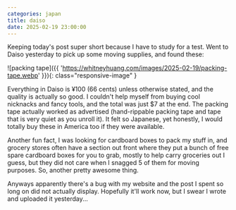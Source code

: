 ```yaml
---
categories: japan
title: daiso
date: 2025-02-19 23:00:00
---
```


Keeping today's post super short because I have to study for a test. Went to Daiso yesterday to pick up some moving supplies, and found these:

![packing tape]({{ 'https://whitneyhuang.com/images/2025-02-19/packing-tape.webp' }}){: class="responsive-image" }

Everything in Daiso is ¥100 (66 cents) unless otherwise stated, and the quality is actually so good. I couldn't help myself from buying cool nicknacks and fancy tools, and the total was just $7 at the end. The packing tape actually worked as advertised (hand-rippable packing tape and tape that is very quiet as you unroll it). It felt so Japanese, yet honestly, I would totally buy these in America too if they were available.

Another fun fact, I was looking for cardboard boxes to pack my stuff in, and grocery stores often have a section out front where they put a bunch of free spare cardboard boxes for you to grab, mostly to help carry groceries out I guess, but they did not care when I snagged 5 of them for moving purposes. So, another pretty awesome thing.

Anyways apparently there's a bug with my website and the post I spent so long on did not actually display. Hopefully it'll work now, but I swear I wrote and uploaded it yesterday...